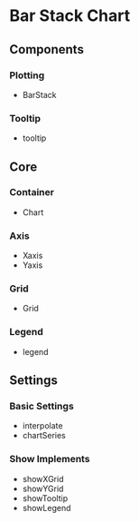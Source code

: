 # Bar Stack Chart

## Components

### Plotting

- BarStack

### Tooltip

- tooltip

## Core

### Container

- Chart

### Axis

- Xaxis
- Yaxis

### Grid

- Grid

### Legend

- legend


## Settings

### Basic Settings

- interpolate
- chartSeries


### Show Implements

- showXGrid
- showYGrid
- showTooltip
- showLegend
